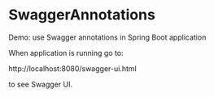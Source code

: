 # SwaggerAnnotations
Demo: use Swagger annotations in Spring Boot application

When application is running go to:

http://localhost:8080/swagger-ui.html

to see Swagger UI.
